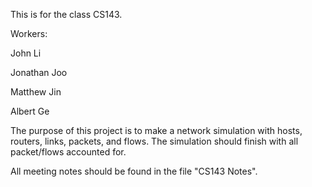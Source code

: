 This is for the class CS143.

Workers:

John Li

Jonathan Joo

Matthew Jin

Albert Ge

The purpose of this project is to make a network simulation with hosts, routers, links, packets, and flows. The simulation should finish with all packet/flows accounted for.

All meeting notes should be found in the file "CS143 Notes".
